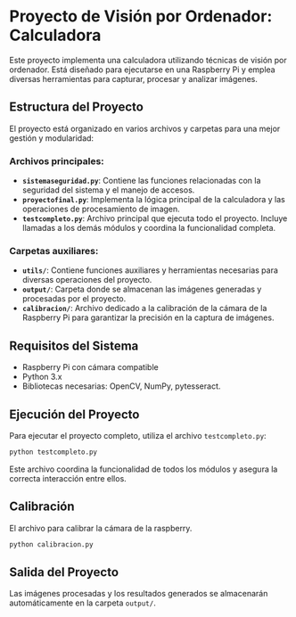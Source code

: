 # Proyecto de Visión por Ordenador: Calculadora

Este proyecto implementa una calculadora utilizando técnicas de visión por ordenador. Está diseñado para ejecutarse en una Raspberry Pi y emplea diversas herramientas para capturar, procesar y analizar imágenes.

## Estructura del Proyecto
El proyecto está organizado en varios archivos y carpetas para una mejor gestión y modularidad:

### Archivos principales:
- **`sistemaseguridad.py`**: Contiene las funciones relacionadas con la seguridad del sistema y el manejo de accesos.
- **`proyectofinal.py`**: Implementa la lógica principal de la calculadora y las operaciones de procesamiento de imagen.
- **`testcompleto.py`**: Archivo principal que ejecuta todo el proyecto. Incluye llamadas a los demás módulos y coordina la funcionalidad completa.

### Carpetas auxiliares:
- **`utils/`**: Contiene funciones auxiliares y herramientas necesarias para diversas operaciones del proyecto.
- **`output/`**: Carpeta donde se almacenan las imágenes generadas y procesadas por el proyecto.
- **`calibracion/`**: Archivo dedicado a la calibración de la cámara de la Raspberry Pi para garantizar la precisión en la captura de imágenes.

## Requisitos del Sistema
- Raspberry Pi con cámara compatible
- Python 3.x
- Bibliotecas necesarias: OpenCV, NumPy, pytesseract.


## Ejecución del Proyecto
Para ejecutar el proyecto completo, utiliza el archivo `testcompleto.py`:
```bash
python testcompleto.py
```

Este archivo coordina la funcionalidad de todos los módulos y asegura la correcta interacción entre ellos.

## Calibración
El archivo para calibrar la cámara de la raspberry. 
```bash
python calibracion.py
```

## Salida del Proyecto
Las imágenes procesadas y los resultados generados se almacenarán automáticamente en la carpeta `output/`.
